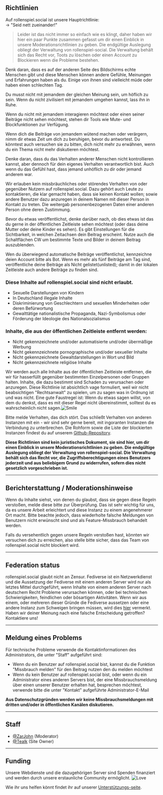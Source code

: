 ## Richtlinien
Auf rollenspiel.social ist unsere Hauptrichtlinie:  
→ "Seid nett zueinander!"

> Leider ist das nicht immer so einfach wie es klingt, daher haben wir hier ein paar Punkte zusammen gefasst um dir einen Einblick in unsere Moderationsrichtlinien zu geben. Die endgültige Auslegung obliegt der Verwaltung von rollenspiel-social. Die Verwaltung behält sich das Recht vor, Toots zu löschen oder einen Account zu Blockieren wenn die Probleme bestehen.

Denk daran, dass es auf der anderen Seite des Bildschirms echte Menschen gibt und diese Menschen können andere Gefühle, Meinungen und Erfahrungen haben als du. Einige von ihnen sind vielleicht müde oder haben einen schlechten Tag.

Du musst nicht mit jemandem der gleichen Meinung sein, um höflich zu sein. Wenn du nicht zivilisiert mit jemandem umgehen kannst, lass ihn in Ruhe.

Wenn du nicht mit jemandem interagieren möchtest oder einen seiner Beiträge nicht sehen möchtest, stehen dir Tools wie Mute- und Blockfunktionen zur Verfügung.

Wenn dich die Beiträge von jemandem wütend machen oder verärgern, nimm dir etwas Zeit um dich zu beruhigen, bevor du antwortest. Du könntest auch versuchen sie zu bitten, dich nicht mehr zu erwähnen, wenn du ein Thema nicht mehr diskutieren möchtest.

Denke daran, dass du das Verhalten anderer Menschen nicht kontrollieren kannst, aber dennoch für dein eigenes Verhalten verantwortlich bist. Auch wenn du das Gefühl hast, dass jemand unhöflich zu dir oder jemand anderem war.

Wir erlauben kein missbräuchliches oder störendes Verhalten von oder gegenüber Nutzern auf rollenspiel.social. Dazu gehört auch Leute zu kontaktieren, die klar gemacht haben, dass sie keinen Kontakt wollen; sowie andere Benutzer dazu anzuregen in deinem Namen mit dieser Person in Kontakt zu treten. Die weitergab personenbezogenen Daten einer anderen Person ohne deren Zustimmung.

Bevor du etwas veröffentlichst, denke darüber nach, ob dies etwas ist das du gerne in der öffentlichen Zeitleiste sehen möchtest (oder dass deine Mutter oder deine Kinder es sehen). Es gibt Einstellungen für die Sichtbarkeit, in welchen Zeitachsen dein Beitrag erscheint. Nutze auch die Schaltflächen CW um bestimmte Texte und Bilder in deinem Beitrag auszublenden.

Wen du überwiegend automatische Beiträge veröffentlichst, kennzeichne deien Account bitte als Bot. Wenn es mehr als fünf Beiträge am Tag sind, veröffentliche deine Beiträge als Nicht gelistet(unlisted); damit in der lokalen Zeitleiste auch andere Beiträge zu finden sind.

### Diese Inhalte auf rollenspiel.social sind nicht erlaubt.

* Sexuelle Darstellungen von Kindern
* In Deutschland illegale Inhalte
* Diskriminierung von Geschlechtern und sexuellen Minderheiten oder deren Befürwortung
* Gewalttätige nationalistische Propaganda, Nazi-Symbolismus oder Förderung der Ideologie des Nationalsozialismus

### Inhalte, die aus der öffentlichen Zeitleiste entfernt werden:

* Nicht gekennzeichnete und/oder automatisierte und/oder übermäßige Werbung
* Nicht gekennzeichnete pornographische und/oder sexueller Inhalte
* Nicht gekennzeichnete Gewaltdarstellungen in Wort und Bild
* Nicht gekennzeichnete religiöse Inhalte

Wir werden auch alle Inhalte aus der öffentlichen Zeitleiste entfernen, die wir für hasserfüllt gegenüber bestimmten Einzelpersonen oder Gruppen halten. Inhalte, die dazu bestimmt sind Schaden zu verursachen oder anzuregen. Diese Richtlinie ist absichtlich vage formuliert, weil wir nicht beabsichtigen "Rechtsanwalt" zu spielen, um zu sagen was in Ordnung ist und was nicht. Eine gute Faustregel ist: Wenn du etwas sagen willst, von dem du denkst, dass es mit dieser Regel nicht übereinstimmt, solltest du es wahrscheinlich nicht sagen.![Smile](https://rollenspiel.social/system/custom_emojis/images/000/000/010/original/feb5a5cf823b1b21.png?1566511988)

Bitte melde Verhalten, das dich stört. Das schließt Verhalten von anderen Instanzen mit ein - wir sind sehr gerne bereit, mit ingoranten Instanzen die Verbindung zu unterbrechen. Die Rohform sowie die Liste der blockierten Instanzen findest du auf unserem [Github-Repository](https://github.com/AnzahCraft/rollenspiel.social).

**Diese Richtlinien sind kein juristisches Dokument, sie sind hier, um dir einen Einblick in unsere Moderationsrichtlinien zu geben. Die endgültige Auslegung obliegt der Verwaltung von rollenspiel-social. Die Verwaltung behält sich das Recht vor, die Zugriffsberechtigungen eines Benutzers jederzeit und aus beliebigem Grund zu widerrufen, sofern dies nicht gesetzlich vorgeschrieben ist.**

-----
## Berichterstattung / Moderationshinweise

Wenn du Inhalte siehst, von denen du glaubst, dass sie gegen diese Regeln verstoßen, melde diese bitte zur Überprüfung. Das ist sehr wichtig für uns, da es unsere Arbeit erleichtert und diese Instanz zu einem angenehmerer Ort macht. Bitte beachte jedoch, dass wiederholte falsche Meldungen von Benutzern nicht erwünscht sind und als Feature-Missbrauch behandelt werden.  

Falls du versehentlich gegen unsere Regeln verstoßen hast, könnten wir versuchen dich zu erreichen, also stelle bitte sicher, dass das Team von rollenspiel.social nicht blockiert wird.

-----
## Federation status

rollenspiel.social glaubt nicht an Zensur. Fediverse ist ein Netzwerkdienst und die Aussetzung der Fediverse mit einem anderen Server wird nur als letztes Mittel durchgeführt, wenn Inhalte von einem anderen Server nach deutschem Recht Probleme verursachen können, oder bei technischen Schwierigkeiten, feindlichen oder bösartigen Aktivitäten. Wenn wir aus einem, oder mehreren dieser Gründe die Fediverse aussetzen oder eine andere Instanz zum Schweigen bringen müssen, wird dies [hier](https://github.com/AnzahCraft/rollenspiel.social/blob/master/blocked_instances.md) vermerkt. Haben wir deiner Meinung nach eine falsche Entscheidung getroffen? Kontaktiere uns!

-----
## Meldung eines Problems

Für technische Probleme verwende die Kontaktinformationen des Administrators, die unter "Staff" aufgeführt sind:

* Wenn du ein Benutzer auf rollenspiel.social bist, kannst du die Funktion "Missbrauch melden" für den Beitrag nutzen den du melden möchtest
* Wenn du kein Benutzer auf rollenspiel.social bist, oder wenn du ein Administrator eines anderen Servers bist, der eine Missbrauchsmeldung über einen unserer Benutzer erhalten hat, besprechen möchtest, verwende bitte die unter "Kontakt" aufgeführte Administrator-E-Mail

**Aus Datenschutzgründen werden wir keine Missbrauchsmeldungen mit dritten und/oder in öffentlichen Kanälen diskutieren.**

-----
## Staff

*   [@ZarJohn](https://rollenspiel.social/@zarjohn) (Moderator)
*   [@Tealk](https://rollenspiel.social/@tealk) (Site Owner)

-----
## Funding

Unsere Webdienste und die dazugehörigen Server sind Spenden finanziert und werden durch unsere erstaunliche Community ermöglicht. ![Love](https://rollenspiel.social/system/custom_emojis/images/000/000/011/original/5f9d3d83159c62a1.png?1566511996)

Wie ihr uns helfen könnt findet ihr auf unserer [Unterstützungs-seite](https://anzahcraft.de/donate/).